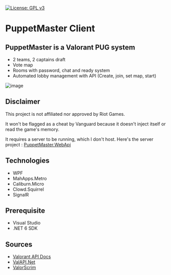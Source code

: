 [![License: GPL v3](https://img.shields.io/badge/License-GPL_v3-blue.svg)](https://www.gnu.org/licenses/gpl-3.0)

# PuppetMaster Client

## PuppetMaster is a Valorant PUG system

- 2 teams, 2 captains draft
- Vote map
- Rooms with password, chat and ready system
- Automated lobby management with API (Create, join, set map, start)

![image](https://user-images.githubusercontent.com/5427239/180104108-a546e0a8-7356-45f9-bbcb-1edaab49391a.png)

## Disclaimer

This project is not affiliated nor approved by Riot Games.

It won't be flagged as a cheat by Vanguard because it doesn't inject itself or read the game's memory.

It requires a server to be running, which I don't host. Here's the server project : [PuppetMaster.WebApi](https://github.com/frederikstonge/PuppetMaster-WebApi)


## Technologies

- WPF
- MahApps.Metro
- Caliburn.Micro
- Clowd.Squirrel
- SignalR


## Prerequisite

- Visual Studio
- .NET 6 SDK


## Sources

- [Valorant API Docs](https://github.com/techchrism/valorant-api-docs)
- [ValAPI.Net](https://github.com/brianbaldner/ValAPI.Net)
- [ValorScrim](https://github.com/HeyM1ke/ValorScrim)
